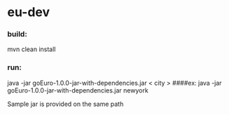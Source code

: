 # eu-dev

### build:

mvn clean install

### run:

java -jar goEuro-1.0.0-jar-with-dependencies.jar < city >
####ex:
java -jar goEuro-1.0.0-jar-with-dependencies.jar newyork

Sample jar is provided on the same path
